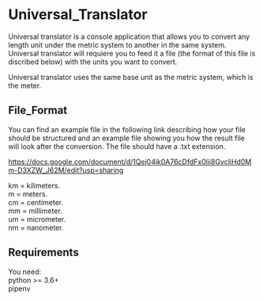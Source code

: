 # Universal_Translator
Universal translator is a console application that allows you to convert any length unit under the metric system to another in the same system. Universal translator will requiere you to feed it a file (the format of this file is discribed below) with the units you want to convert.

Universal translator uses the same base unit as the metric system, which is the meter.

## File_Format
You can find an example file in the following link describing how your file should be structured and an example file showing you how the result file will look after the conversion. The file should have a .txt extension.

https://docs.google.com/document/d/1Qej04jk0A76cDfdFx0lii8GvcliHd0Mm-D3XZW_J62M/edit?usp=sharing

km = kilimeters.  
m = meters.  
cm = centimeter.  
mm = millimeter.  
um = micrometer.  
nm = nanometer.  

## Requirements  
You need:  
python >= 3.6+   
pipenv  
